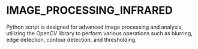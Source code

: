 # IMAGE_PROCESSING_INFRARED
Python script is designed for advanced image processing and analysis, utilizing the OpenCV library to perform various operations such as blurring, edge detection, contour detection, and thresholding.
